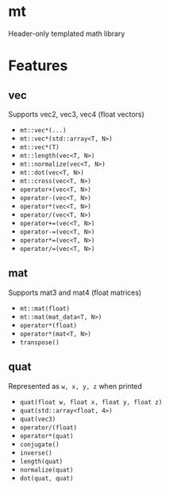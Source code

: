 # mt
Header-only templated math library

# Features
## vec
Supports vec2, vec3, vec4 (float vectors)
* `mt::vec*(...)`
* `mt::vec*(std::array<T, N>)`
* `mt::vec*(T)`
* `mt::length(vec<T, N>)`
* `mt::normalize(vec<T, N>)`
* `mt::dot(vec<T, N>)`
* `mt::cross(vec<T, N>)`
* `operator+(vec<T, N>)`
* `operator-(vec<T, N>)`
* `operator*(vec<T, N>)`
* `operator/(vec<T, N>)`
* `operator+=(vec<T, N>)`
* `operator-=(vec<T, N>)`
* `operator*=(vec<T, N>)`
* `operator/=(vec<T, N>)`

## mat
Supports mat3 and mat4 (float matrices)
* `mt::mat(float)`
* `mt::mat(mat_data<T, N>)`
* `operator*(float)`
* `operator*(mat<T, N>)`
* `transpose()`

## quat
Represented as `w, x, y, z` when printed
* `quat(float w, float x, float y, float z)`
* `quat(std::array<float, 4>)`
* `quat(vec3)`
* `operator/(float)`
* `operator*(quat)`
* `conjugate()`
* `inverse()`
* `length(quat)`
* `normalize(quat)`
* `dot(quat, quat)`
